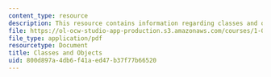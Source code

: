 ```yaml
---
content_type: resource
description: This resource contains information regarding classes and objects.
file: https://ol-ocw-studio-app-production.s3.amazonaws.com/courses/1-00-introduction-to-computers-and-engineering-problem-solving-spring-2012/800d897a4db6f41aed47b37f77b66520_MIT1_00S12_Lec_7.pdf
file_type: application/pdf
resourcetype: Document
title: Classes and Objects
uid: 800d897a-4db6-f41a-ed47-b37f77b66520
---
```

